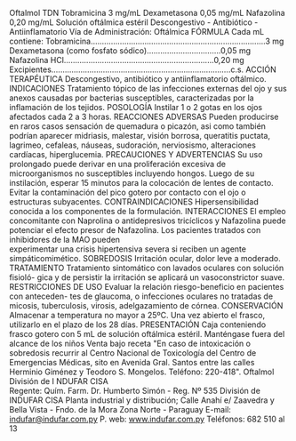 Oftalmol TDN
Tobramicina 3 mg/mL
Dexametasona 0,05 mg/mL
Nafazolina 0,20 mg/mL
Solución  oftálmica  estéril
Descongestivo  -  Antibiótico  -  Antiinflamatorio 
Vía  de  Administración:  Oftálmica
FÓRMULA
Cada mL contiene:
Tobramicina..............................................................................3 mg
Dexametasona (como fosfato sódico).................................0,05 mg
Nafazolina HCl...................................................................0,20 mg
Excipientes................................................................................c.s.
ACCIÓN TERAPÉUTICA
Descongestivo, antibiótico y antiinflamatorio oftálmico.
INDICACIONES
Tratamiento tópico de las infecciones externas del ojo y sus 
anexos causadas por bacterias susceptibles, caracterizadas por 
la inflamación de los tejidos.
POSOLOGÍA
Instilar 1 o 2 gotas en los ojos afectados cada 2 a 3 horas.
REACCIONES ADVERSAS
Pueden producirse en raros casos sensación de quemadura o 
picazón, asi como también podrían aparecer midriasis, malestar, 
visión borrosa, queratitis puctata, lagrimeo, cefaleas, náuseas, 
sudoración, nerviosismo, alteraciones cardíacas, hiperglucemia.
PRECAUCIONES Y ADVERTENCIAS
Su uso prolongado puede derivar en una proliferación excesiva 
de microorganismos no susceptibles incluyendo hongos. Luego 
de su instilación, esperar 15 minutos para la colocación de lentes 
de contacto. Evitar la contaminación del pico gotero por contacto 
con el  ojo o estructuras subyacentes.
CONTRAINDICACIONES
Hipersensibilidad conocida  a los componentes de la formulación. 
INTERACCIONES
El empleo concomitante con Naprolina o antidepresivos tricíclicos 
y Nafazolina puede potenciar el efecto presor de Nafazolina. 
Los pacientes tratados con inhibidores de la MAO pueden             
experimentar una crisis hipertensiva severa si reciben un agente 
simpáticomimético.
SOBREDOSIS
Irritación ocular, dolor leve a moderado.
TRATAMIENTO
Tratamiento sintomático con lavados oculares con solución fisioló-
gica y de persistir la irritación se aplicará un vasoconstrictor suave.
RESTRICCIONES DE USO
Evaluar la relación riesgo-beneficio en pacientes con anteceden-
tes de glaucoma, o infecciones oculares no tratadas de micosis, 
tuberculosis, virosis, adelgazamiento de córnea.
CONSERVACIÓN
Almacenar a temperatura no mayor a 25ºC. Una vez abierto el 
frasco, utilizarlo en el plazo de los 28 días.
PRESENTACIÓN
Caja conteniendo frasco gotero con 5 mL de solución oftálmica 
estéril.
Manténgase  fuera  del  alcance  de  los  niños
Venta  bajo  receta
"En  caso  de  intoxicación  o  sobredosis  recurrir 
al  Centro  Nacional  de  Toxicología  del  Centro  de 
Emergencias Médicas, sito en Avenida Gral. Santos 
entre  las  calles  Herminio  Giménez  y  Teodoro  S. 
Mongelos.  Teléfono:  220-418".
Oftalmol
División de I NDUFAR CISA   
Regente: Quím. Farm.
Dr. Humberto Simón - Reg. Nº 535
División de INDUFAR CISA
Planta industrial y distribución;
Calle Anahí e/ Zaavedra y 
Bella Vista - Fndo. de la Mora
Zona Norte - Paraguay
E-mail: indufar@indufar.com.py
P. web: www.indufar.com.py
Teléfonos: 682 510 al 13                       